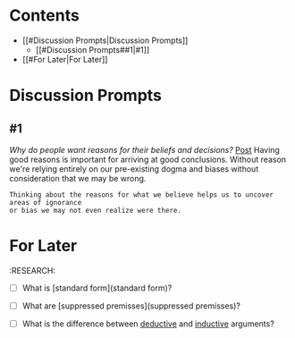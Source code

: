 # Contents
  - [[#Discussion Prompts|Discussion Prompts]]
    - [[#Discussion Prompts##1|#1]]
  - [[#For Later|For Later]]

# Discussion Prompts
## #1
*Why do people want reasons for their beliefs and decisions?* [Post](https://www.coursera.org/learn/understanding-arguments/discussions/all/threads/K4SmE4-3 )
    Having good reasons is important for arriving at good conclusions.
    Without reason we're relying entirely on our pre-existing dogma and biases without
    consideration that we may be wrong.

    Thinking about the reasons for what we believe helps us to uncover areas of ignorance 
    or bias we may not even realize were there.
  
# For Later
:RESEARCH:
 - [ ] What is [standard form](standard form)?
 - [ ] What are [suppressed premisses](suppressed premisses)?
 - [ ] What is the difference between [deductive](deductive) and [inductive](inductive) arguments?


